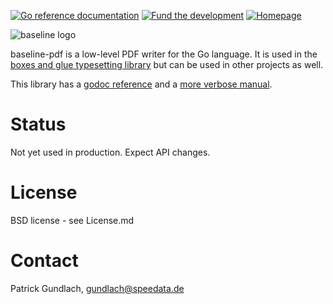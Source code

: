 [![Go reference documentation](https://img.shields.io/badge/doc-go%20reference-73FA79)](https://pkg.go.dev/github.com/speedata/baseline-pdf)&nbsp;[![Fund the development](https://img.shields.io/badge/Sponsor-Fund%20development-yellow)](https://github.com/sponsors/speedata)&nbsp;[![Homepage](https://img.shields.io/badge/homepage-boxesandglue.dev-blue)](https://boxesandglue.dev)


![baseline logo](https://user-images.githubusercontent.com/209434/228155279-35b5dcd2-e00d-442c-abae-3687e2721aa3.png)


baseline-pdf is a low-level PDF writer for the Go language. It is used in the [boxes and glue typesetting library](https://boxesandglue.dev) but can be used in other projects as well.

This library has a [godoc reference](https://pkg.go.dev/github.com/speedata/baseline-pdf) and a [more verbose manual](https://boxesandglue.dev/baseline).



# Status

Not yet used in production. Expect API changes.

# License

BSD license - see License.md

# Contact

Patrick Gundlach, <gundlach@speedata.de>

